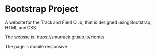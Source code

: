 # Bootstrap Project
A website for the Track and Field Club, that is designed using Bootstrap, HTML and CSS. 

The website is: https://smutrack.github.io/Home/

The page is mobile responsive
